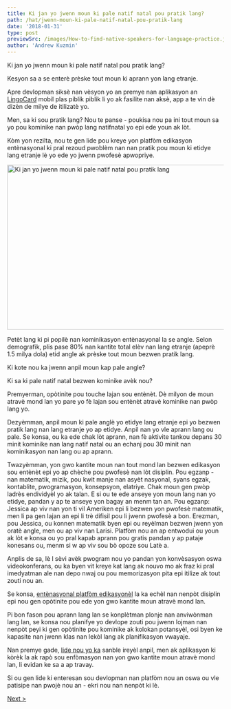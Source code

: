 ```yaml
---
title: Ki jan yo jwenn moun ki pale natif natal pou pratik lang?
path: /hat/jwenn-moun-ki-pale-natif-natal-pou-pratik-lang
date: '2018-01-31'
type: post
previewSrc: /images/How-to-find-native-speakers-for-language-practice.jpg
author: 'Andrew Kuzmin'
---
```


Ki jan yo jwenn moun ki pale natif natal pou pratik lang?

Kesyon sa a se enterè prèske tout moun ki aprann yon lang etranje.

Apre devlopman siksè nan vèsyon yo an premye nan aplikasyon an <a href="https://hat.lingocard.com/#free-mobile-app">LingoCard</a> mobil plas piblik piblik li yo ak fasilite nan aksè, app a te vin dè dizèn de milye de itilizatè yo.

Men, sa ki sou pratik lang? Nou te panse - poukisa nou pa ini tout moun sa yo pou kominike nan pwòp lang natifnatal yo epi ede youn ak lòt.

Kòm yon rezilta, nou te gen lide pou kreye yon platfòm edikasyon entènasyonal ki pral rezoud pwoblèm nan nan pratik pou moun ki etidye lang etranje lè yo ede yo jwenn pwofesè apwopriye.

<img class="aligncenter wp-image-78 size-full" src="../images/platform/social-network.jpg" alt="Ki jan yo jwenn moun ki pale natif natal pou pratik lang" width="628" height="383" />

Petèt lang ki pi popilè nan kominikasyon entènasyonal la se angle. Selon demografik, plis pase 80% nan kantite total elèv nan lang etranje (apeprè 1.5 milya dola) etid angle ak prèske tout moun bezwen pratik lang.

Ki kote nou ka jwenn anpil moun kap pale angle?

Ki sa ki pale natif natal bezwen kominike avèk nou?

Premyerman, opòtinite pou touche lajan sou entènèt. Dè milyon de moun atravè mond lan yo pare yo fè lajan sou entènèt atravè kominike nan pwòp lang yo.

Dezyèmman, anpil moun ki pale anglè yo etidye lang etranje epi yo bezwen pratik lang nan lang etranje yo ap etidye. Anpil nan yo vle aprann lang ou pale. Se konsa, ou ka ede chak lòt aprann, nan fè aktivite tankou depans 30 minit kominike nan lang natif natal ou an echanj pou 30 minit nan kominikasyon nan lang ou ap aprann.

Twazyèmman, yon gwo kantite moun nan tout mond lan bezwen edikasyon sou entènèt epi yo ap chèche pou pwofesè nan lòt disiplin. Pou egzanp - nan matematik, mizik, pou kwit manje nan asyèt nasyonal, syans egzak, kontablite, pwogramasyon, konsepsyon, elatriye. Chak moun gen pwòp ladrès endividyèl yo ak talan. E si ou te ede anseye yon moun lang nan yo etidye, pandan y ap te anseye yon bagay an menm tan an. Pou egzanp: Jessica ap viv nan yon ti vil Ameriken epi li bezwen yon pwofesè matematik, men li pa gen lajan an epi li trè difisil pou li jwenn pwofesè a bon. Erezman, pou Jessica, ou konnen matematik byen epi ou reyèlman bezwen jwenn yon oratè angle, men ou ap viv nan Larisi. Platfòm nou an ap entwodui ou youn ak lòt e konsa ou yo pral kapab aprann pou gratis pandan y ap pataje konesans ou, menm si w ap viv sou bò opoze sou Latè a.

Anplis de sa, lè l sèvi avèk pwogram nou yo pandan yon konvèsasyon oswa videokonferans, ou ka byen vit kreye kat lang ak nouvo mo ak fraz ki pral imedyatman ale nan depo nwaj ou pou memorizasyon pita epi itilize ak tout zouti nou an.

Se konsa, <a href="https://hat.lingocard.com/platform/">entènasyonal platfòm edikasyonèl</a> la ka echèl nan nenpòt disiplin epi nou gen opòtinite pou ede yon gwo kantite moun atravè mond lan.

Pi bon fason pou aprann lang lan se konplètman plonje nan anviwònman lang lan, se konsa nou planifye yo devlope zouti pou jwenn lojman nan nenpòt peyi ki gen opòtinite pou kominike ak kolokan potansyèl, osi byen ke kapasite nan jwenn klas nan lekòl lang ak planifikasyon vwayaje.

Nan premye gade, <a href="/hat/?lang=hat">lide nou yo ka</a> sanble ireyèl anpil, men ak aplikasyon ki kòrèk la ak rapò sou enfòmasyon nan yon gwo kantite moun atravè mond lan, li evidan ke sa a ap travay.

Si ou gen lide ki enteresan sou devlopman nan platfòm nou an oswa ou vle patisipe nan pwojè nou an - ekri nou nan nenpòt ki lè.

<a href="/hat/ki-jan-yo-aprann-angle-vit">Next ></a>

